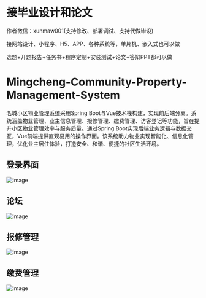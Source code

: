 # 接毕业设计和论文
作者微信：xunmaw001(支持修改、部署调试、支持代做毕设)

接网站设计、小程序、H5、APP、各种系统等，单片机、嵌入式也可以做

选题+开题报告+任务书+程序定制+安装测试+论文+答辩PPT都可以做
# Mingcheng-Community-Property-Management-System
名城小区物业管理系统采用Spring Boot与Vue技术栈构建，实现前后端分离。系统涵盖物业管理、业主信息管理、报修管理、缴费管理、访客登记等功能，旨在提升小区物业管理效率与服务质量。通过Spring Boot实现后端业务逻辑与数据交互，Vue前端提供直观易用的操作界面。该系统助力物业实现智能化、信息化管理，优化业主居住体验，打造安全、和谐、便捷的社区生活环境。
## 登录界面
![image](https://github.com/user-attachments/assets/98dc7e1c-7a95-46fe-930d-8025a869d524)
## 论坛
![image](https://github.com/user-attachments/assets/908bf5f3-4883-413b-86f3-141ff4191a93)
## 报修管理
![image](https://github.com/user-attachments/assets/db2972f1-25bb-47c4-bc70-2c3909e00fd2)
## 缴费管理
![image](https://github.com/user-attachments/assets/bcb548fa-2d9d-44d2-a361-19d9695ce098)
